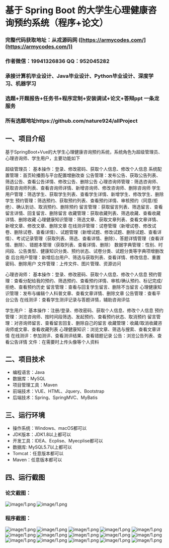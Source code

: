 基于 Spring Boot 的大学生心理健康咨询预约系统（程序+论文）
=

### 完整代码获取地址：从戎源码网 ([https://armycodes.com/](https://armycodes.com/))
### 作者微信：19941326836  QQ：952045282 
### 承接计算机毕业设计、Java毕业设计、Python毕业设计、深度学习、机器学习
### 选题+开题报告+任务书+程序定制+安装调试+论文+答辩ppt 一条龙服务
### 所有选题地址https://github.com/nature924/allProject

一、项目介绍
---

基于SpringBoot+Vue的大学生心理健康咨询预约系统，系统角色为超级管理员、心理咨询师、学生用户，主要功能如下

超级管理员：
基本操作：登录、修改密码、获取个人信息、修改个人信息
系统配置管理：首页轮播图与平台配置增删改查
公告管理：发布公告、获取公告列表、筛选公告、查看公告详情、修改公告、删除公告
心理咨询师管理：筛选咨询师、获取咨询师列表、查看咨询师详情、新增咨询师、修改咨询师、删除咨询师
学生用户管理：筛选学生、获取学生列表、查看学生详情、新增学生、修改学生、删除学生
预约管理：筛选预约、获取预约列表、查看预约详情、审核预约（同意/拒绝）、确认到访、取消预约、删除预约
留言管理：获取留言列表、筛选留言、查看留言详情、回复留言、删除留言
收藏管理：获取收藏列表、筛选收藏、查看收藏详情、删除收藏
心理健康知识管理：筛选文章、获取文章列表、查看文章详情、新增文章、修改文章、删除文章
在线测评管理：试卷管理（新增试卷、修改试卷、删除试卷、查看详情）、试题管理（新增试题、修改试题、删除试题、查看详情）、考试记录管理（获取列表、筛选、查看详情、删除）、答题详情管理（查看详情、删除）、错题本管理（获取列表、查看详情、删除）
数据字典管理：性别、时间段、公告类型、健康知识分类、预约状态、试卷分类、试题分类等字典项增删改查
后台用户管理：新增后台用户、筛选与获取列表、查看详情、修改信息、重置密码、删除用户
文件管理：上传文件、图片管理、资源访问

心理咨询师：
基本操作：登录、修改密码、获取个人信息、修改个人信息
预约管理：查看分配给我的预约、筛选预约、查看预约详情、审核/确认预约、标记完成/拒绝、查看预约历史
留言管理：查看与回复学生留言、删除不当留言
心理健康知识管理：发布与编辑个人科普文章、查看文章详情、删除文章
公告管理：查看平台公告
在线测评：查看学生测评记录与答题详情，辅助咨询评估

学生用户：
基本操作：注册/登录、修改密码、获取个人信息、修改个人信息
预约管理：浏览咨询师、按时间段筛选、发起预约、查看预约状态、取消预约
留言管理：对咨询师留言、查看留言回复、删除自己的留言
收藏管理：收藏/取消收藏咨询师或文章、查看收藏列表
心理健康知识：浏览文章、筛选与搜索、查看文章详情
在线测评：参加测评、查看测评结果、查看错题记录
公告：浏览公告列表、查看公告详情
文件：在需要时上传头像等个人资料



二、项目技术
---
- 编程语言：Java
- 数据库：MySQL
- 项目管理工具：Maven
- 前端技术：VUE、HTML、Jquery、Bootstrap
- 后端技术：Spring、SpringMVC、MyBatis

三、运行环境
---
- 操作系统：Windows、macOS都可以
- JDK版本：JDK1.8以上都可以
- 开发工具：IDEA、Ecplise、Myecplise都可以
- 数据库: MySQL5.7以上都可以
- Tomcat：任意版本都可以
- Maven：任意版本都可以

四、运行截图
---
### 论文截图：
![image/1.png](limage/1.png)
![image/1.png](limage/2.png)

### 程序截图：
![image/1.png](image/1.png)
![image/1.png](image/2.png)
![image/1.png](image/3.png)
![image/1.png](image/4.png)
![image/1.png](image/5.png)
![image/1.png](image/6.png)
![image/1.png](image/7.png)
![image/1.png](image/8.png)
![image/1.png](image/9.png)
![image/1.png](image/10.png)
![image/1.png](image/11.png)
![image/1.png](image/12.png)
![image/1.png](image/13.png)
![image/1.png](image/14.png)
![image/1.png](image/15.png)



